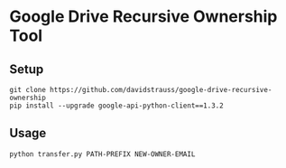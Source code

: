 Google Drive Recursive Ownership Tool
==

Setup
--

    git clone https://github.com/davidstrauss/google-drive-recursive-ownership
    pip install --upgrade google-api-python-client==1.3.2

Usage
--

    python transfer.py PATH-PREFIX NEW-OWNER-EMAIL
